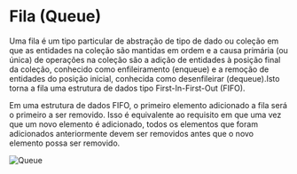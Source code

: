 
# Fila (Queue)

Uma fila é um tipo particular de abstração de tipo de dado ou coleção em que as entidades na coleção são mantidas em ordem e a causa primária (ou única) de operações na coleção são a adição de entidades à posição final da coleção, conhecido como enfileiramento (enqueue) e a remoção de entidades do posição inicial, conhecida como desenfileirar (dequeue).Isto torna a fila uma estrutura de dados tipo First-In-First-Out (FIFO).

Em uma estrutura de dados FIFO, o primeiro elemento adicionado a fila será o primeiro a ser removido. Isso é equivalente ao requisito em que uma vez que um novo elemento é adicionado, todos os elementos que foram adicionados anteriormente devem ser removidos antes que o novo elemento possa ser removido.

![Queue](https://github.com/user-attachments/assets/3b532616-627d-43d2-a253-af69d5dec0b5)

